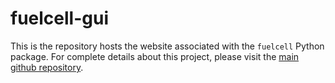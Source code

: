 # fuelcell-gui

This is the repository hosts the website associated with the `fuelcell` Python package. For complete details about this project, please visit the [main github repository](https://github.com/samaygarg/fuelcell).

